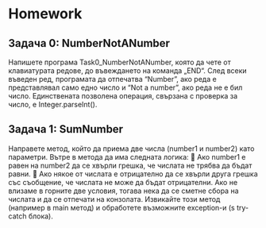 # Homework
## Задача 0: NumberNotANumber<br/>
Напишете програма Task0_NumberNotANumber, която да чете от клавиатурата редове, до
въвеждането на команда „END“. След всеки въведен ред, програмата да отпечатва “Number”, ако
реда е представлявал само едно число и “Not a number”, ако реда не е бил число. Единствената
позволена операция, свързана с проверка за число, е Integer.parseInt().
## Задача 1: SumNumber<br/>
Направете метод, който да приема две числа (number1 и number2) като параметри.
Вътре в метода да има следната логика:
 Ако number1 е равен на number2 да се хвърли грешка, че числата не трябва да бъдат
равни.
 Ако някое от числата е отрицателно да се хвърли друга грешка със съобщение, че числата
не може да бъдат отрицателни.
Ако не влизаме в горните две условия, тогава нека да се сметне сбора на числата и да се отпечати
на конзолата.
Извикайте този метод (например в main метод) и обработете възможните exception-и (s try-catch
блока).
